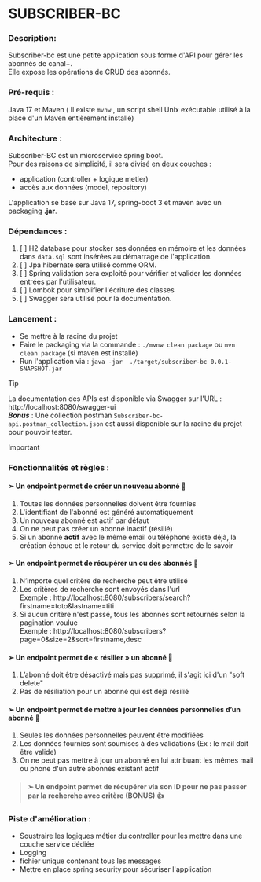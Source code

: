 # SUBSCRIBER-BC

### Description:

Subscriber-bc est une petite application sous forme d'API pour gérer les abonnés de canal+.  
Elle expose les opérations de CRUD des abonnés.

### Pré-requis : 
Java 17 et Maven ( Il existe `mvnw` , un script shell Unix exécutable utilisé à la place d'un Maven entièrement installé)

### Architecture :
Subscriber-BC est un microservice spring boot.  
Pour des raisons de simplicité, il sera divisé en deux couches :  
- application (controller + logique metier)  
- accès aux données (model, repository)  

L'application se base sur Java 17, spring-boot 3 et maven avec un packaging **.jar**. 

### Dépendances :
1. [ ] H2 database pour stocker ses données en mémoire et les données dans `data.sql` sont insérées au démarrage de l'application.  
2. [ ] Jpa hibernate sera utilisé comme ORM.  
3. [ ] Spring validation sera exploité pour vérifier et valider les données entrées par l'utilisateur.  
4. [ ] Lombok pour simplifier l'écriture des classes
5. [ ] Swagger sera utilisé pour la documentation.  

### Lancement :
* Se mettre à la racine du projet
* Faire le packaging via la commande : `./mvnw clean package`  ou  `mvn clean package` (si maven est installé) 
* Run l'application via : `java -jar  ./target/subscriber-bc 0.0.1-SNAPSHOT.jar`

> [!TIP]
> La documentation des APIs est disponible via Swagger sur l'URL : http://localhost:8080/swagger-ui  
> **_Bonus_** : Une collection postman `Subscriber-bc-api.postman_collection.json`  est aussi disponible sur la racine du projet pour pouvoir tester.

> [!IMPORTANT]
> ### Fonctionnalités et règles :
> #### ➢ Un endpoint permet de créer un nouveau abonné  :dart:
> 1. Toutes les données personnelles doivent être fournies
> 2. L'identifiant de l'abonné est généré automatiquement
> 3. Un nouveau abonné est actif par défaut
> 4. On ne peut pas créer un abonné inactif (résilié)
> 5. Si un abonné **actif** avec le même email ou téléphone existe déjà, la création échoue et le retour du service doit permettre de le savoir
> #### ➢ Un endpoint permet de récupérer un ou des abonnés  :dart:
> 1.  N’importe quel critère de recherche peut être utilisé  
> 2.  Les critères de recherche sont envoyés dans l'url  
  Exemple : http://localhost:8080/subscribers/search?firstname=toto&lastname=titi 
> 3.  Si aucun critère n'est passé, tous les abonnés sont retournés selon la pagination voulue  
  Exemple : http://localhost:8080/subscribers?page=0&size=2&sort=firstname,desc
> #### ➢ Un endpoint permet de « résilier » un abonné :dart:
> 1. L’abonné doit être désactivé mais pas supprimé, il s'agit ici d'un "soft delete" 
> 2. Pas de résiliation pour un abonné qui est déjà résilié
> #### ➢ Un endpoint permet de mettre à jour les données personnelles d’un abonné :dart:
> 1. Seules les données personnelles peuvent être modifiées
> 2. Les données fournies sont soumises à des validations (Ex : le mail doit être valide)
> 3. On ne peut pas mettre à jour un abonné en lui attribuant les mêmes mail ou phone d'un autre abonnés existant actif

> #### ➢ Un endpoint permet de récupérer via son ID pour ne pas passer par la recherche avec critère (BONUS) :thumbsup:

### Piste d'amélioration :
- Soustraire les logiques métier du controller pour les mettre dans une couche service dédiée
- Logging  
- fichier unique contenant tous les messages  
- Mettre en place spring security pour sécuriser l'application
